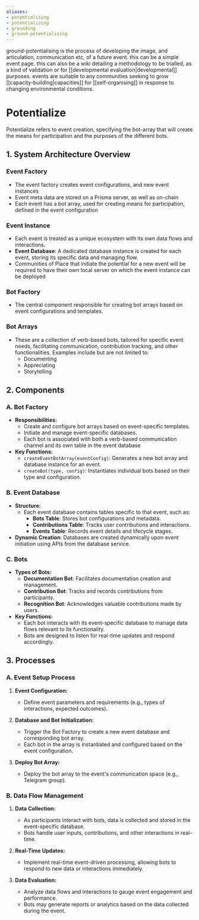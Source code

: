 ```yaml
---
aliases:
- potentialising
- potentializing
- grounding
- ground-potentialising
---
```


ground-potentialising is the process of developing the image, and articulation, communication etc, of a future event. this can be a simple event page. this can also be a wiki detailing a methodology to be trialled, as a kind of validation or for [[developmental evaluation|developmental]] purposes. events are suitable to any communities seeking to grow [[capacity-building|capacities]] for [[self-organising]] in response to changing environmental conditions.

# Potentialize

Potentialize refers to event creation, specifying the bot-array that will create the means for participation and the purposes of the different bots.

## **1. System Architecture Overview**

### Event Factory

- The event factory creates event configurations, and new event instances
- Event meta data are stored on a Prisma server, as well as on-chain
- Each event has a bot array, used for creating means for participation, defined in the event configuration

### Event Instance

- Each event is treated as a unique ecosystem with its own data flows and interactions.
- **Event Database**: A dedicated database instance is created for each event, storing its specific data and managing flow.
- Communities of Place that initiate the potential for a new event will be required to have their own local server on which the event instance can be deployed

### Bot Factory

- The central component responsible for creating bot arrays based on event configurations and templates.

### Bot Arrays

- These are a collection of verb-based bots, tailored for specific event needs, facilitating communication, contribution tracking, and other functionalities. Examples include but are not limited to:
  - Documenting
  - Appreciating
  - Storytelling

## **2. Components**

### **A. Bot Factory**

- **Responsibilities:**
  - Create and configure bot arrays based on event-specific templates.
  - Initiate and manage event-specific databases.
  - Each bot is associated with both a verb-based communication channel and its own table in the event database
- **Key Functions:**
  - `createEventBotArray(eventConfig)`: Generates a new bot array and database instance for an event.
  - `createBot(type, config)`: Instantiates individual bots based on their type and configuration.

### **B. Event Database**

- **Structure:**
  - Each event database contains tables specific to that event, such as:
    - **Bots Table**: Stores bot configurations and metadata.
    - **Contributions Table**: Tracks user contributions and interactions.
    - **Events Table**: Records event details and lifecycle stages.
- **Dynamic Creation**: Databases are created dynamically upon event initiation using APIs from the database service.

### **C. Bots**

- **Types of Bots:**
  - **Documentation Bot**: Facilitates documentation creation and management.
  - **Contribution Bot**: Tracks and records contributions from participants.
  - **Recognition Bot**: Acknowledges valuable contributions made by users.
- **Key Functions:**
  - Each bot interacts with its event-specific database to manage data flows relevant to its functionality.
  - Bots are designed to listen for real-time updates and respond accordingly.

## **3. Processes**

### **A. Event Setup Process**

1. **Event Configuration:**

   - Define event parameters and requirements (e.g., types of interactions, expected outcomes).

1. **Database and Bot Initialization:**

   - Trigger the Bot Factory to create a new event database and corresponding bot array.
   - Each bot in the array is instantiated and configured based on the event configuration.

1. **Deploy Bot Array:**

   - Deploy the bot array to the event's communication space (e.g., Telegram group).

### **B. Data Flow Management**

1. **Data Collection:**

   - As participants interact with bots, data is collected and stored in the event-specific database.
   - Bots handle user inputs, contributions, and other interactions in real-time.

1. **Real-Time Updates:**

   - Implement real-time event-driven processing, allowing bots to respond to new data or interactions immediately.

1. **Data Evaluation:**

   - Analyze data flows and interactions to gauge event engagement and performance.
   - Bots may generate reports or analytics based on the data collected during the event.
